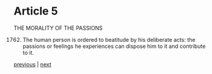 # Article 5

THE MORALITY OF THE PASSIONS

1762. The human person is ordered to beatitude by his deliberate acts: the passions or feelings he experiences can dispose him to it and contribute to it.

[previous](https://github.com/Tenari/non-fiction/blob/master/catechism/__P5T.md) | [next](https://github.com/Tenari/non-fiction/blob/master/catechism/__P5V.md)